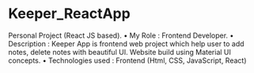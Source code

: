 # Keeper_ReactApp
Personal Project (React JS based).
• My Role : Frontend Developer.
• Description : Keeper App is frontend web project which help user to add notes, delete notes with beautiful UI. Website build
using Material UI concepts.
• Technologies used : Frontend (Html, CSS, JavaScript, React)

